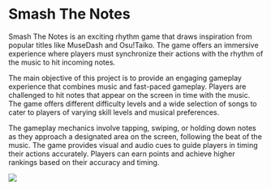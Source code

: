 # Smash The Notes

Smash The Notes is an exciting rhythm game that draws inspiration from popular titles like MuseDash and Osu!Taiko. The game offers an immersive experience where players must synchronize their actions with the rhythm of the music to hit incoming notes.

The main objective of this project is to provide an engaging gameplay experience that combines music and fast-paced gameplay. Players are challenged to hit notes that appear on the screen in time with the music. The game offers different difficulty levels and a wide selection of songs to cater to players of varying skill levels and musical preferences.

The gameplay mechanics involve tapping, swiping, or holding down notes as they approach a designated area on the screen, following the beat of the music. The game provides visual and audio cues to guide players in timing their actions accurately. Players can earn points and achieve higher rankings based on their accuracy and timing.

<img src="https://i.imgur.com/OZtKVRT.png"/>
